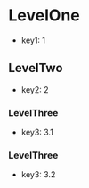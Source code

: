 # LevelOne
- key1: 1

## LevelTwo
- key2: 2

### LevelThree
- key3: 3.1

### LevelThree
- key3: 3.2
